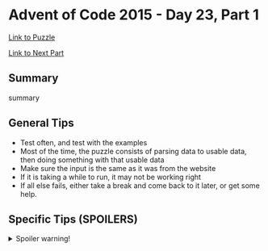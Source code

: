 # Advent of Code 2015 - Day 23, Part 1

[Link to Puzzle](https://adventofcode.com/2015/day/23)

[Link to Next Part](https://github.com/CodingAP/unofficial-aoc-syllabus/blob/main/years/2015/day23/part2.md)

## Summary
summary

## General Tips
- Test often, and test with the examples
- Most of the time, the puzzle consists of parsing data to usable data, then doing something with that usable data
- Make sure the input is the same as it was from the website
- If it is taking a while to run, it may not be working right
- If all else fails, either take a break and come back to it later, or get some help.

## Specific Tips (SPOILERS)
<details> <summary>Spoiler warning!</summary>

specific tips

</details>